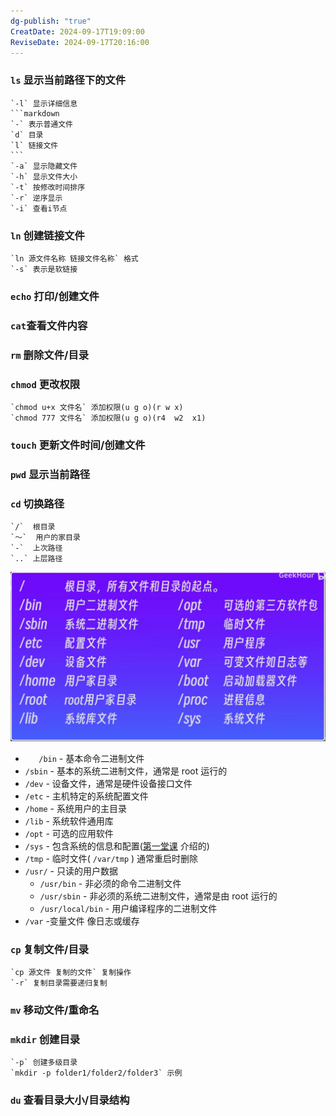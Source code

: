```yaml
---
dg-publish: "true"
CreatDate: 2024-09-17T19:09:00
ReviseDate: 2024-09-17T20:16:00
---
```

### `ls` 显示当前路径下的文件
	`-l` 显示详细信息
	```markdown
	`-` 表示普通文件
	`d` 目录
	`l` 链接文件
	```
	`-a` 显示隐藏文件
	`-h` 显示文件大小
	`-t` 按修改时间排序
	`-r` 逆序显示
	`-i` 查看i节点
### `ln` 创建链接文件
	`ln 源文件名称 链接文件名称` 格式
	`-s` 表示是软链接
###  `echo` 打印/创建文件
### `cat`查看文件内容
###  `rm` 删除文件/目录 
### `chmod` 更改权限
	`chmod u+x 文件名` 添加权限(u g o)(r w x)
	`chmod 777 文件名` 添加权限(u g o)(r4  w2  x1)
### `touch` 更新文件时间/创建文件
### `pwd` 显示当前路径
### `cd` 切换路径
	`/`  根目录
	`～`  用户的家目录
	`-`  上次路径
	`..` 上层路径
	
![](../../public/linux_content.png)

- `   /bin` - 基本命令二进制文件
- `/sbin` - 基本的系统二进制文件，通常是 root 运行的
- `/dev` - 设备文件，通常是硬件设备接口文件
- `/etc` - 主机特定的系统配置文件
- `/home` - 系统用户的主目录
- `/lib` - 系统软件通用库
- `/opt` - 可选的应用软件
- `/sys` - 包含系统的信息和配置([第一堂课](https://missing-semester-cn.github.io/2020/course-shell/) 介绍的)
- `/tmp` - 临时文件( `/var/tmp` ) 通常重启时删除
- `/usr/` - 只读的用户数据
    - `/usr/bin` - 非必须的命令二进制文件
    - `/usr/sbin` - 非必须的系统二进制文件，通常是由 root 运行的
    - `/usr/local/bin` - 用户编译程序的二进制文件
- `/var` -变量文件 像日志或缓存
### `cp` 复制文件/目录
	`cp 源文件 复制的文件` 复制操作
	`-r` 复制目录需要递归复制
### `mv` 移动文件/重命名
### `mkdir` 创建目录
	`-p` 创建多级目录
	`mkdir -p folder1/folder2/folder3` 示例
### `du` 查看目录大小/目录结构

